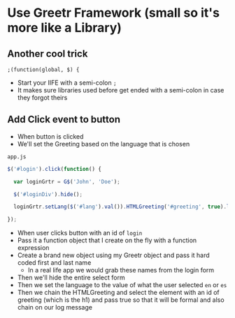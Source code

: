 # Use Greetr Framework (small so it's more like a Library)

## Another cool trick
`;(function(global, $) {`

* Start your IIFE with a semi-colon `;`
* It makes sure libraries used before get ended with a semi-colon in case they forgot theirs

## Add Click event to button
* When button is clicked
* We'll set the Greeting based on the language that is chosen

`app.js`

```js
$('#login').click(function() {

  var loginGrtr = G$('John', 'Doe');

  $('#loginDiv').hide();

  loginGrtr.setLang($('#lang').val()).HTMLGreeting('#greeting', true).log();

});
```

* When user clicks button with an id of `login`
* Pass it a function object that I create on the fly with a function expression
* Create a brand new object using my Greetr object and pass it hard coded first and last name
    - In a real life app we would grab these names from the login form
* Then we'll hide the entire select form
* Then we set the language to the value of what the user selected `en` or `es`
* Then we chain the HTMLGreeting and select the element with an id of greeting (which is the h1) and pass true so that it will be formal and also chain on our log message
